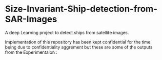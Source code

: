 # Size-Invariant-Ship-detection-from-SAR-Images
A deep Learning project to detect ships from satellite images. 

Implementation of this repository has been kept confidential for the time being due to confidentiality aggrement but these are some of the outputs from the Experimentaion :

<img src="">
